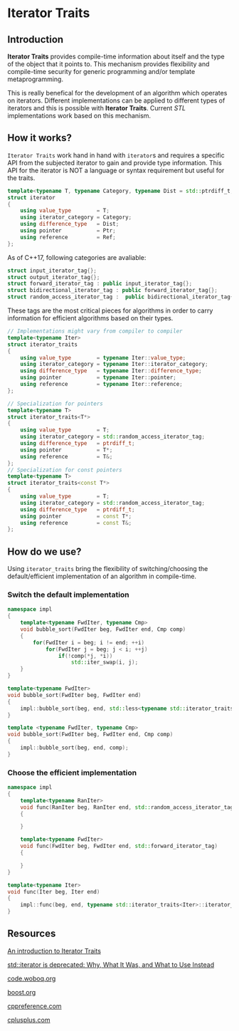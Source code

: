 # Iterator Traits
## Introduction
**Iterator Traits** provides compile-time information about itself and the type of the object that it points to. This mechanism provides flexibility and compile-time security for generic programming and/or template metaprogramming.

This is really benefical for the development of an algorithm which operates on iterators. Different implementations can be applied to different types of iterators and this is possible with **Iterator Traits**. Current *STL* implementations work based on this mechanism.

## How it works?
`Iterator Traits` work hand in hand with `iterator`s and requires a specific API from the subjected iterator to gain and provide type information. This API for the iterator is NOT a language or syntax requirement but useful for the traits.

```cpp
template<typename T, typename Category, typename Dist = std::ptrdiff_t, typename Ptr = T*, typename Ref = T&>
struct iterator
{
    using value_type        = T;
    using iterator_category = Category;
    using difference_type   = Dist;
    using pointer           = Ptr;
    using reference         = Ref;
};
```
As of C++17, following categories are avaliable:
```cpp
struct input_iterator_tag{};
struct output_iterator_tag{};
struct forward_iterator_tag : public input_iterator_tag{};
struct bidirectional_iterator_tag : public forward_iterator_tag{};
struct random_access_iterator_tag :  public bidirectional_iterator_tag{};
```

These tags are the most critical pieces for algorithms in order to carry information for efficient algorithms based on their types.

```cpp
// Implementations might vary from compiler to compiler
template<typename Iter>
struct iterator_traits
{
    using value_type        = typename Iter::value_type;
    using iterator_category = typename Iter::iterator_category;
    using difference_type   = typename Iter::difference_type;
    using pointer           = typename Iter::pointer;
    using reference         = typename Iter::reference;
};

// Specialization for pointers
template<typename T>
struct iterator_traits<T*>
{
    using value_type        = T;
    using iterator_category = std::random_access_iterator_tag;
    using difference_type   = ptrdiff_t;
    using pointer           = T*;
    using reference         = T&;
};
// Specialization for const pointers
template<typename T>
struct iterator_traits<const T*>
{
    using value_type        = T;
    using iterator_category = std::random_access_iterator_tag;
    using difference_type   = ptrdiff_t;
    using pointer           = const T*;
    using reference         = const T&;
};

```
## How do we use?
Using `iterator_traits` bring the flexibility of switching/choosing the default/efficient implementation of an algorithm in compile-time.

### Switch the default implementation
```cpp
namespace impl
{
    template<typename FwdIter, typename Cmp>
    void bubble_sort(FwdIter beg, FwdIter end, Cmp comp)
    {
        for(FwdIter i = beg; i != end; ++i)
            for(FwdIter j = beg; j < i; ++j)
                if(!comp(*j, *i))
                    std::iter_swap(i, j);
    }
}

template<typename FwdIter>
void bubble_sort(FwdIter beg, FwdIter end)
{
    impl::bubble_sort(beg, end, std::less<typename std::iterator_traits<FwdIter>::value_type>());
}

template <typename FwdIter, typename Cmp>
void bubble_sort(FwdIter beg, FwdIter end, Cmp comp)
{
    impl::bubble_sort(beg, end, comp);
}
```

### Choose the efficient implementation
```cpp
namespace impl
{
    template<typename RanIter>
    void func(RanIter beg, RanIter end, std::random_access_iterator_tag)
    {

    }

    template<typename FwdIter>
    void func(FwdIter beg, FwdIter end, std::forward_iterator_tag)
    {

    }
}

template<typename Iter>
void func(Iter beg, Iter end)
{
    impl::func(beg, end, typename std::iterator_traits<Iter>::iterator_category);
}
```

## Resources
[An introduction to Iterator Traits](https://www.codeproject.com/Articles/36530/An-Introduction-to-Iterator-Traits)

[std::iterator is deprecated: Why, What It Was, and What to Use Instead](https://www.fluentcpp.com/2018/05/08/std-iterator-deprecated/)

[code.woboq.org](https://code.woboq.org/gcc/libstdc++-v3/include/bits/stl_iterator_base_types.h.html)

[boost.org](https://www.boost.org/sgi/stl/iterator_traits.html)

[cppreference.com](https://en.cppreference.com/w/)

[cplusplus.com](http://cplusplus.com/)



